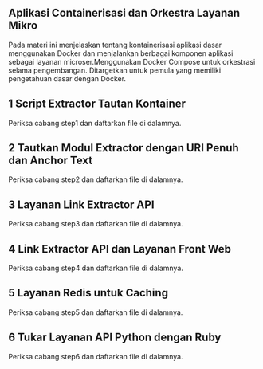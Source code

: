 ## Aplikasi Containerisasi dan Orkestra Layanan Mikro
Pada materi ini menjelaskan tentang kontainerisasi aplikasi dasar menggunakan Docker dan menjalankan 
berbagai komponen aplikasi sebagai layanan microser.Menggunakan Docker Compose untuk orkestrasi selama pengembangan. 
Ditargetkan untuk pemula yang memiliki pengetahuan dasar dengan Docker. 

## 1 Script Extractor Tautan Kontainer

Periksa cabang step1 dan daftarkan file di dalamnya.

## 2 Tautkan Modul Extractor dengan URI Penuh dan Anchor Text

Periksa cabang step2 dan daftarkan file di dalamnya.

## 3 Layanan Link Extractor API

Periksa cabang step3 dan daftarkan file di dalamnya.

## 4 Link Extractor API dan Layanan Front Web

Periksa cabang step4 dan daftarkan file di dalamnya.

## 5 Layanan Redis untuk Caching

Periksa cabang step5 dan daftarkan file di dalamnya.

## 6 Tukar Layanan API Python dengan Ruby

Periksa cabang step6 dan daftarkan file di dalamnya.
